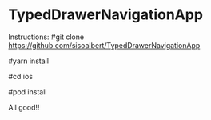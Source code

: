# TypedDrawerNavigationApp

Instructions:
#git clone https://github.com/sisoalbert/TypedDrawerNavigationApp

#yarn install

#cd ios

#pod install

All good!!
